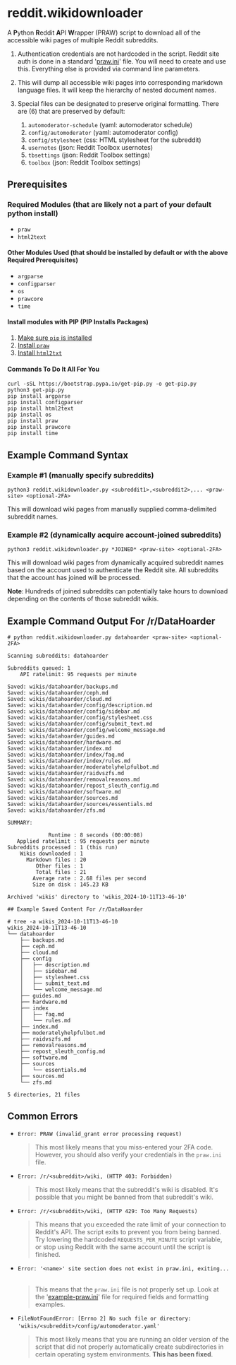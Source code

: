 # reddit.wikidownloader

A **P**ython **R**eddit **A**PI **W**rapper (PRAW) script to download all of the accessible wiki pages of multiple Reddit subreddits.

1. Authentication credentials are not hardcoded in the script. Reddit site auth is done in a standard '[praw.ini](https://praw.readthedocs.io/en/stable/getting_started/configuration/prawini.html)' file. You will need to create and use this. Everything else is provided via command line parameters.
1. This will dump all accessible wiki pages into corresponding markdown language files. It will keep the hierarchy of nested document names.
1. Special files can be designated to preserve original formatting. There are (6) that are preserved by default:

    1. `automoderator-schedule` (yaml: automoderator schedule)
    1. `config/automoderator` (yaml: automoderator config)
    1. `config/stylesheet` (css: HTML stylesheet for the subreddit)
    1. `usernotes` (json: Reddit Toolbox usernotes)
    1. `tbsettings` (json: Reddit Toolbox settings)
    1. `toolbox` (json: Reddit Toolbox settings)

## Prerequisites

### Required Modules (that are likely not a part of your default python install)

* `praw`
* `html2text`

#### Other Modules Used (that should be installed by default or with the above Required Prerequisites)

* `argparse`
* `configparser`
* `os`
* `prawcore`
* `time`

#### Install modules with PIP (**P**IP **I**nstalls **P**ackages)

1. [Make sure `pip` is installed](https://pip.pypa.io/en/stable/installation/)
1. [Install `praw`](https://pypi.org/project/praw/)
1. [Install `html2txt`](https://pypi.org/project/html2text/)

#### Commands To Do It All For You

    curl -sSL https://bootstrap.pypa.io/get-pip.py -o get-pip.py
    python3 get-pip.py
    pip install argparse
    pip install configparser
    pip install html2text
    pip install os
    pip install praw
    pip install prawcore
    pip install time

## Example Command Syntax

### Example #1 (manually specify subreddits)

    python3 reddit.wikidownloader.py <subreddit1>,<subreddit2>,... <praw-site> <optional-2FA>

This will download wiki pages from manually supplied comma-delimited subreddit names.

### Example #2 (dynamically acquire account-joined subreddits)

    python3 reddit.wikidownloader.py *JOINED* <praw-site> <optional-2FA>

This will download wiki pages from dynamically acquired subreddit names based on the account used to authenticate the Reddit site. All subreddits that the account has joined will be processed.

**Note**: Hundreds of joined subreddits can potentially take hours to download depending on the contents of those subreddit wikis.

## Example Command Output For /r/DataHoarder

    # python reddit.wikidownloader.py datahoarder <praw-site> <optional-2FA>

    Scanning subreddits: datahoarder

    Subreddits queued: 1
        API ratelimit: 95 requests per minute

    Saved: wikis/datahoarder/backups.md
    Saved: wikis/datahoarder/ceph.md
    Saved: wikis/datahoarder/cloud.md
    Saved: wikis/datahoarder/config/description.md
    Saved: wikis/datahoarder/config/sidebar.md
    Saved: wikis/datahoarder/config/stylesheet.css
    Saved: wikis/datahoarder/config/submit_text.md
    Saved: wikis/datahoarder/config/welcome_message.md
    Saved: wikis/datahoarder/guides.md
    Saved: wikis/datahoarder/hardware.md
    Saved: wikis/datahoarder/index.md
    Saved: wikis/datahoarder/index/faq.md
    Saved: wikis/datahoarder/index/rules.md
    Saved: wikis/datahoarder/moderatelyhelpfulbot.md
    Saved: wikis/datahoarder/raidvszfs.md
    Saved: wikis/datahoarder/removalreasons.md
    Saved: wikis/datahoarder/repost_sleuth_config.md
    Saved: wikis/datahoarder/software.md
    Saved: wikis/datahoarder/sources.md
    Saved: wikis/datahoarder/sources/essentials.md
    Saved: wikis/datahoarder/zfs.md

    SUMMARY:

                 Runtime : 8 seconds (00:00:08)
       Applied ratelimit : 95 requests per minute
    Subreddits processed : 1 (this run)
        Wikis downloaded : 1
          Markdown files : 20
             Other files : 1
             Total files : 21
            Average rate : 2.68 files per second
            Size on disk : 145.23 KB

    Archived 'wikis' directory to 'wikis_2024-10-11T13-46-10'

    ## Example Saved Content For /r/DataHoarder

    # tree -a wikis_2024-10-11T13-46-10
    wikis_2024-10-11T13-46-10
    └── datahoarder
        ├── backups.md
        ├── ceph.md
        ├── cloud.md
        ├── config
        │   ├── description.md
        │   ├── sidebar.md
        │   ├── stylesheet.css
        │   ├── submit_text.md
        │   └── welcome_message.md
        ├── guides.md
        ├── hardware.md
        ├── index
        │   ├── faq.md
        │   └── rules.md
        ├── index.md
        ├── moderatelyhelpfulbot.md
        ├── raidvszfs.md
        ├── removalreasons.md
        ├── repost_sleuth_config.md
        ├── software.md
        ├── sources
        │   └── essentials.md
        ├── sources.md
        └── zfs.md

    5 directories, 21 files

## Common Errors

* `Error: PRAW (invalid_grant error processing request)`  
  > This most likely means that you miss-entered your 2FA code. However, you should also verify your credentials in the `praw.ini` file.

* `Error: /r/<subreddit>/wiki, (HTTP 403: Forbidden)`  
  > This most likely means that the subreddit's wiki is disabled. It's possible that you might be banned from that subreddit's wiki.

* `Error: /r/<subreddit>/wiki, (HTTP 429: Too Many Requests)`  
  > This means that you exceeded the rate limit of your connection to Reddit's API. The script exits to prevent you from being banned. Try lowering the hardcoded `REQUESTS_PER_MINUTE` script variable, or stop using Reddit with the same account until the script is finished.

* `Error: '<name>' site section does not exist in praw.ini, exiting...`  
  > This means that the `praw.ini` file is not properly set up. Look at the '[example-praw.ini](https://github.com/michealespinola/reddit.wikidownloader/blob/main/example-praw.ini)' file for required fields and formatting examples.

* `FileNotFoundError: [Errno 2] No such file or directory: 'wikis/<subreddit>/config/automoderator.yaml'`  
  > This most likely means that you are running an older version of the script that did not properly automatically create subdirectories in certain operating system environments. **This has been fixed**.
